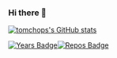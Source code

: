 ### Hi there 👋

<!--
**tomchop/tomchop** is a ✨ _special_ ✨ repository because its `README.md` (this file) appears on your GitHub profile.

Here are some ideas to get you started:

- 🔭 I’m currently working on ...
- 🌱 I’m currently learning ...
- 👯 I’m looking to collaborate on ...
- 🤔 I’m looking for help with ...
- 💬 Ask me about ...
- 📫 How to reach me: ...
- 😄 Pronouns: ...
- ⚡ Fun fact: ...
-->

[![tomchops's GitHub stats](https://github-readme-stats.vercel.app/api?username=tomchop)](https://github.com/tomchop)

[![Years Badge](https://badges.pufler.dev/years/tomchop)](https://badges.pufler.dev)[![Repos Badge](https://badges.pufler.dev/repos/tomchop)](https://badges.pufler.dev)
